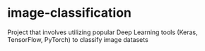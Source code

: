 # image-classification
 Project that involves utilizing popular Deep Learning tools (Keras, TensorFlow, PyTorch) to classify image datasets
